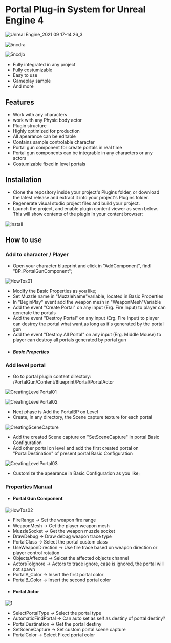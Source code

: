 # Portal Plug-in System for Unreal Engine 4

![Unreal Engine_2021 09 17-14 26_3](https://user-images.githubusercontent.com/12305857/133846263-6ef134b2-6040-4d19-b2e9-440d2d8dc820.gif)

![5ncdra](https://user-images.githubusercontent.com/12305857/133839620-ac2e4f04-0baf-4ba5-b9da-fe90dc4c7299.gif)


![5ncdjb](https://user-images.githubusercontent.com/12305857/133839641-c873fafd-35f8-4efb-8ce5-4d97056591cb.gif)


- Fully integrated in any project
- Fully costumizable
- Easy to use
- Gameplay sample
- And more

## Features

- Work with any characters
- work with any Physic body actor
- Plugin structure
- Highly optimized for production
- All apearance can be editable
- Contains sample controlable character 
- Portal gun component for create portals in real time
- Portal gun components can be integrable in any characters or any actors
- Costumizable fixed in level portals

## Installation

- Clone the repository inside your project's Plugins folder, or download the latest release and extract it into your project's Plugins folder.
- Regenerate visual studio project files and build your project.
- Launch the project, and enable plugin content viewer as seen below. This will show contents of the plugin in your content browser:

![Install](https://user-images.githubusercontent.com/12305857/133839730-273af1bc-e231-4c6d-82e5-0ecadedfb09d.png)

## How to use
### Add to character / Player
- Open your character blueprint and click in "AddComponent", find "BP_PortalGunComponent";

![HowTos01](https://user-images.githubusercontent.com/12305857/133840306-427c3e4a-0a83-40ba-8a7b-7aeaf7343659.png)

- Modify the Basic Properties as you like;
- Set Muzzle name in "MuzzleName"variable, located in Basic Properties
- In "BeginPlay" event add the weapon mesh in "WeaponMesh"Variable
- Add the event "Create Portal" on any input (Erg. Fire Input) to player can generate the portals
- Add the event "Destroy Portal" on any input (Erg. Fire Input) to player can destroy the portal what want,as long as it's generated by the portal gun
- Add the event "Destroy All Portal" on any input (Erg. Middle Mouse) to player can destroy all portals generated by portal gun
- ##### Basic Properties 

### Add level portal
- Go to portal plugin content directory: /PortalGun/Content/Blueprint/Portal/PortalActor

![CreatingLevelPortal01](https://user-images.githubusercontent.com/12305857/133839873-1b5a7298-8461-4027-8668-b77a0e895944.png)


![CreatingLevelPortal02](https://user-images.githubusercontent.com/12305857/133840031-6b2c56c2-29f7-4e16-a90c-69120b3898ea.png)

- Next phase is Add the PortalBP on Level
- Create, in any directory, the Scene capture texture for each portal

![CreatingSceneCapture](https://user-images.githubusercontent.com/12305857/133839923-7bcdce3e-99cd-4987-a052-1833128a782c.png)

- Add the created Scene capture on "SetSceneCapture" in portal Basic Configuration
- Add other portal on level and add the first created portal on "PortalDestination" of present portal Basic Configuration

![CreatingLevelPortal03](https://user-images.githubusercontent.com/12305857/133839972-8c7f8d9f-2be4-4400-9fed-e8e83860e038.png)

- Customize the apearance in Basic Configuration as you like;

### Properties Manual
- #### Portal Gun Component
![HowTos02](https://user-images.githubusercontent.com/12305857/133840091-f31786b6-9765-4058-b721-ff317476f4d3.png)
- FireRange          -> Set the weapon fire range 
- WeaponMesh         -> Get the player weapon mesh 
- MuzzleSocket       -> Get the weapon muzzle socket
- DrawDebug          -> Draw debug weapon trace type
- PortalClass        -> Select the portal custom class
- UseWeaponDirection -> Use fire trace based on weapon direction or player control rotation
- ObjectsAffected    -> Selcet the affected objects channel
- ActorsToIgnore     -> Actors to trace ignore, case is ignored, the portal will not spawn
- PortalA_Color      -> Insert the first portal color
- PortalB_Color      -> Insert the second portal color
- #### Portal Actor
![1](https://user-images.githubusercontent.com/12305857/133840362-e81c2823-6c94-4a11-a925-70865ee68dbf.PNG)
- SelectPortalType    -> Select the portal type
- AutomaticFindPortal -> Can auto set as self as destiny of portal destiny?
- PortalDestination   -> Get the portal destiny
- SetSceneCapture     -> Set custom portal scene capture 
- PortalColor         -> Select Fixed portal color 
